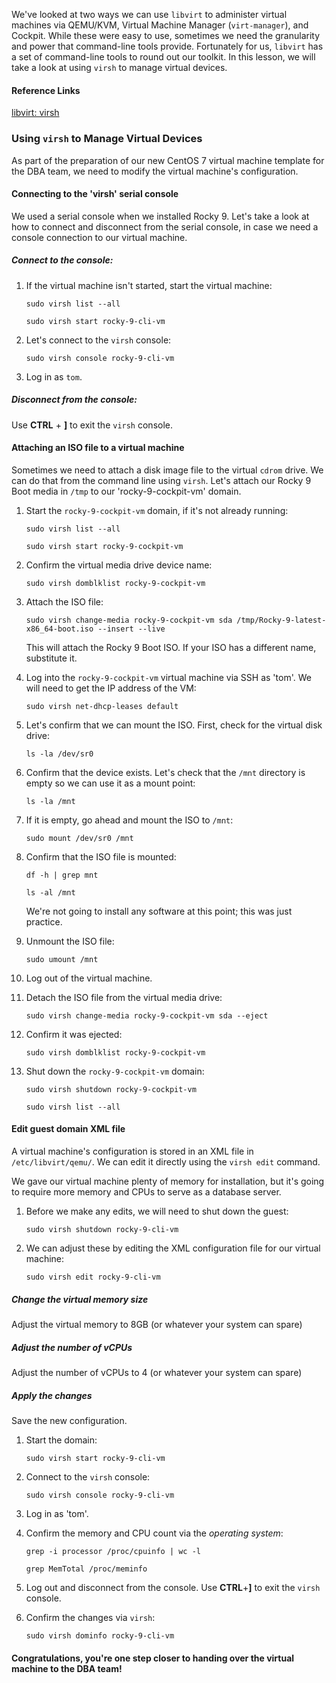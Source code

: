 We've looked at two ways we can use `libvirt` to administer virtual machines via QEMU/KVM, Virtual Machine Manager (`virt-manager`), and Cockpit.  While these were easy to use, sometimes we need the granularity and power that command-line tools provide.  Fortunately for us, `libvirt` has a set of command-line tools to round out our toolkit.  In this lesson, we will take a look at using `virsh` to manage virtual devices.

#### Reference Links

[libvirt: virsh](https://libvirt.org/manpages/virsh.html#synopsis)

### Using `virsh` to Manage Virtual Devices

As part of the preparation of our new CentOS 7 virtual machine template for the DBA team, we need to modify the virtual machine's configuration. 

#### Connecting to the 'virsh' serial console

We used a serial console when we installed Rocky 9.  Let's take a look at how to connect and disconnect from the serial console, in case we need a console connection to our virtual machine.

##### Connect to the console:

1. If the virtual machine isn't started, start the virtual machine:
    ```
    sudo virsh list --all
    ```
    ```
    sudo virsh start rocky-9-cli-vm
    ```
2. Let's connect to the `virsh` console:
    ```
    sudo virsh console rocky-9-cli-vm
    ```
3. Log in as `tom`.

##### Disconnect from the console:

Use **CTRL** + **]** to exit the `virsh` console.

#### Attaching an ISO file to a virtual machine

Sometimes we need to attach a disk image file to the virtual `cdrom` drive.  We can do that from the command line using `virsh`.  Let's attach our Rocky 9 Boot media in `/tmp` to our 'rocky-9-cockpit-vm' domain.

1. Start the `rocky-9-cockpit-vm` domain, if it's not already running:
    ```
    sudo virsh list --all
    ```
    ```
    sudo virsh start rocky-9-cockpit-vm
    ```
2. Confirm the virtual media drive device name:
    ```
    sudo virsh domblklist rocky-9-cockpit-vm
    ```
3. Attach the ISO file:
    ```
    sudo virsh change-media rocky-9-cockpit-vm sda /tmp/Rocky-9-latest-x86_64-boot.iso --insert --live
    ```
    This will attach the Rocky 9 Boot ISO.  If your ISO has a different name, substitute it.

4. Log into the `rocky-9-cockpit-vm` virtual machine via SSH as 'tom'.  We will need to get the IP address of the VM:
    ```
    sudo virsh net-dhcp-leases default
    ```
5. Let's confirm that we can mount the ISO.  First, check for the virtual disk drive:
    ```
    ls -la /dev/sr0
    ```
6. Confirm that the device exists.  Let's check that the `/mnt` directory is empty so we can use it as a mount point:
    ```
    ls -la /mnt
    ```
7. If it is empty, go ahead and mount the ISO to `/mnt`:
    ```
    sudo mount /dev/sr0 /mnt
    ```
8. Confirm that the ISO file is mounted:
    ```
    df -h | grep mnt
    ```
    ```
    ls -al /mnt
    ```
    We're not going to install any software at this point; this was just practice.

9. Unmount the ISO file:
    ```
    sudo umount /mnt
    ```
10. Log out of the virtual machine.

11. Detach the ISO file from the virtual media drive:
    ```
    sudo virsh change-media rocky-9-cockpit-vm sda --eject
    ```
12. Confirm it was ejected:
    ```
    sudo virsh domblklist rocky-9-cockpit-vm
    ```
13. Shut down the `rocky-9-cockpit-vm` domain:
    ```
    sudo virsh shutdown rocky-9-cockpit-vm
    ```
    ```
    sudo virsh list --all
    ```

#### Edit guest domain XML file

A virtual machine's configuration is stored in an XML file in `/etc/libvirt/qemu/`.  We can edit it directly using the `virsh edit` command.

We gave our virtual machine plenty of memory for installation, but it's going to require more memory and CPUs to serve as a database server.

1. Before we make any edits, we will need to shut down the guest:
    ```
    sudo virsh shutdown rocky-9-cli-vm
    ```
2. We can adjust these by editing the XML configuration file for our virtual machine:
    ```
    sudo virsh edit rocky-9-cli-vm
    ```

##### Change the virtual memory size

Adjust the virtual memory to 8GB (or whatever your system can spare)

##### Adjust the number of vCPUs

Adjust the number of vCPUs to 4 (or whatever your system can spare)

##### Apply the changes

Save the new configuration.

1. Start the domain:
    ```
    sudo virsh start rocky-9-cli-vm
    ```
2. Connect to the `virsh` console:
    ```
    sudo virsh console rocky-9-cli-vm
    ```
3. Log in as 'tom'.

4. Confirm the memory and CPU count via the *operating system*:
    ```
    grep -i processor /proc/cpuinfo | wc -l
    ```
    ```
    grep MemTotal /proc/meminfo
    ```
5. Log out and disconnect from the console.  Use **CTRL**+**]** to exit the `virsh` console.

6. Confirm the changes via `virsh`:
    ```
    sudo virsh dominfo rocky-9-cli-vm
    ```

#### Congratulations, you're one step closer to handing over the virtual machine to the DBA team!